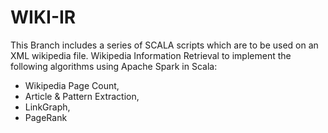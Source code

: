 # WIKI-IR  
This Branch includes a series of SCALA scripts which are to be used on an XML wikipedia file.
Wikipedia Information Retrieval to implement the following algorithms using Apache Spark in Scala:
- Wikipedia Page Count, 
- Article & Pattern Extraction, 
- LinkGraph, 
- PageRank 


